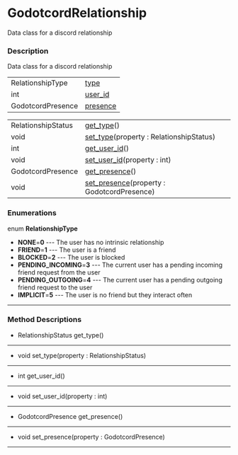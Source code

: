 # GodotcordRelationship

Data class for a discord relationship
### Description

Data class for a discord relationship

| | |
----|----
RelationshipType|[type](#type)|
int|[user_id](#user_id)|0
GodotcordPresence|[presence](#presence)|0

| | |
----|----
RelationshipStatus|[get_type](#get_type)()
void|[set_type](#set_type)(property : RelationshipStatus)
int|[get_user_id](#get_user_id)()
void|[set_user_id](#set_user_id)(property : int)
GodotcordPresence|[get_presence](#get_presence)()
void|[set_presence](#set_presence)(property : GodotcordPresence)

### Enumerations

enum **RelationshipType**

* **NONE**=**0** --- The user has no intrinsic relationship
* **FRIEND**=**1** --- The user is a friend
* **BLOCKED**=**2** --- The user is blocked
* **PENDING_INCOMING**=**3** --- The current user has a pending incoming friend request from the user
* **PENDING_OUTGOING**=**4** --- The current user has a pending outgoing friend request to the user
* **IMPLICIT**=**5** --- The user is no friend but they interact often

----
### Method Descriptions

* <a name="get_type"></a> RelationshipStatus get_type()



----
* <a name="set_type"></a> void set_type(property : RelationshipStatus)



----
* <a name="get_user_id"></a> int get_user_id()



----
* <a name="set_user_id"></a> void set_user_id(property : int)



----
* <a name="get_presence"></a> GodotcordPresence get_presence()



----
* <a name="set_presence"></a> void set_presence(property : GodotcordPresence)



----
